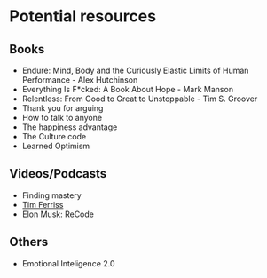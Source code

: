 
# Potential resources


## Books

- Endure: Mind, Body and the Curiously Elastic Limits of Human Performance - Alex Hutchinson
- Everything Is F*cked: A Book About Hope - Mark Manson
- Relentless: From Good to Great to Unstoppable - Tim S. Groover
- Thank you for arguing
- How to talk to anyone
- The happiness advantage
- The Culture code
- Learned Optimism

## Videos/Podcasts
- Finding mastery
- [Tim Ferriss](https://tim.blog/)
- Elon Musk: ReCode
  
## Others
- Emotional Inteligence 2.0

